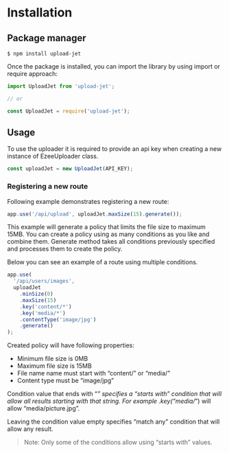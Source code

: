# Installation

## Package manager

`$ npm install upload-jet`

Once the package is installed, you can import the library by using import or
require approach:

```javascript
import UploadJet from 'upload-jet';

// or

const UploadJet = require('upload-jet');
```

## Usage

To use the uploader it is required to provide an api key when creating
a new instance of EzeeUploader class.

```javascript
const uploadJet = new UploadJet(API_KEY);
```

### Registering a new route

Following example demonstrates registering a new route:

```javascript
app.use('/api/upload', uploadJet.maxSize(15).generate());
```

This example will generate a policy that limits the file size to maximum 15MB.
You can create a policy using as many conditions as you like and combine them.
Generate method takes all conditions previously specified and processes them to
create the policy.

Below you can see an example of a route using multiple conditions.

```javascript
app.use(
  '/api/users/images',
  uploadJet
    .minSize(0)
    .maxSize(15)
    .key('content/*')
    .key('media/*')
    .contentType('image/jpg')
    .generate()
);
```

Created policy will have following properties:

- Minimum file size is 0MB
- Maximum file size is 15MB
- File name name must start with “content/” or “media/”
- Content type must be “image/jpg”

Condition value that ends with “_” specifies a “starts with” condition that will
allow all results starting with that string.
For example .key(“media/_”) will allow “media/picture.jpg”.

Leaving the condition value empty specifies “match any” condition that will allow any result.

> Note: Only some of the conditions allow using “starts with” values.
